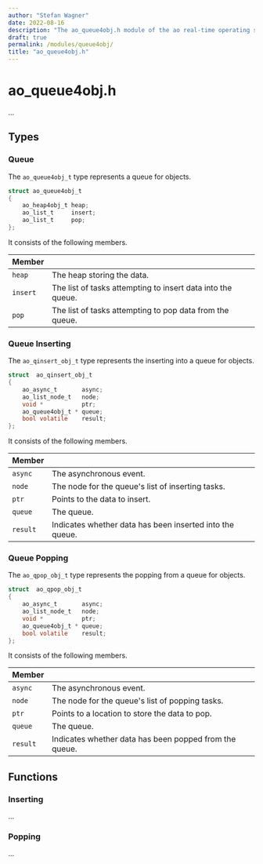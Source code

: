 ```yaml
---
author: "Stefan Wagner"
date: 2022-08-16
description: "The ao_queue4obj.h module of the ao real-time operating system."
draft: true
permalink: /modules/queue4obj/
title: "ao_queue4obj.h"
---
```


# ao_queue4obj.h

...

## Types

### Queue

The `ao_queue4obj_t` type represents a queue for objects.

```c
struct ao_queue4obj_t
{
    ao_heap4obj_t heap;
    ao_list_t     insert;
    ao_list_t     pop;
};
```

It consists of the following members.

| Member | |
|--------|-|
| `heap` | The heap storing the data. |
| `insert` | The list of tasks attempting to insert data into the queue. |
| `pop` | The list of tasks attempting to pop data from the queue. |

### Queue Inserting

The `ao_qinsert_obj_t` type represents the inserting into a queue for objects.

```c
struct  ao_qinsert_obj_t
{
    ao_async_t       async;
    ao_list_node_t   node;
    void *           ptr;
    ao_queue4obj_t * queue;
    bool volatile    result;
};
```

It consists of the following members.

| Member | |
|--------|-|
| `async` | The asynchronous event. |
| `node` | The node for the queue's list of inserting tasks. |
| `ptr` | Points to the data to insert. |
| `queue` | The queue. |
| `result` | Indicates whether data has been inserted into the queue. |

### Queue Popping

The `ao_qpop_obj_t` type represents the popping from a queue for objects.

```c
struct  ao_qpop_obj_t
{
    ao_async_t       async;
    ao_list_node_t   node;
    void *           ptr;
    ao_queue4obj_t * queue;
    bool volatile    result;
};
```

It consists of the following members.

| Member | |
|--------|-|
| `async` | The asynchronous event. |
| `node` | The node for the queue's list of popping tasks. |
| `ptr` | Points to a location to store the data to pop. |
| `queue` | The queue. |
| `result` | Indicates whether data has been popped from the queue. |

## Functions

### Inserting

...

### Popping

...
